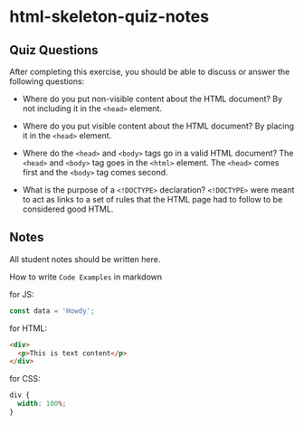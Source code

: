 # html-skeleton-quiz-notes

## Quiz Questions

After completing this exercise, you should be able to discuss or answer the following questions:

- Where do you put non-visible content about the HTML document?
  By not including it in the `<head>` element.

- Where do you put visible content about the HTML document?
  By placing it in the `<head>` element.

- Where do the `<head>` and `<body>` tags go in a valid HTML document?
  The `<head>` and `<body>` tag goes in the `<html>` element.
  The `<head>` comes first and the `<body>` tag comes second.

- What is the purpose of a `<!DOCTYPE>` declaration?
  `<!DOCTYPE>` were meant to act as links to a set of rules that the HTML page had to follow to be considered good HTML.

## Notes

All student notes should be written here.

How to write `Code Examples` in markdown

for JS:

```javascript
const data = 'Howdy';
```

for HTML:

```html
<div>
  <p>This is text content</p>
</div>
```

for CSS:

```css
div {
  width: 100%;
}
```
